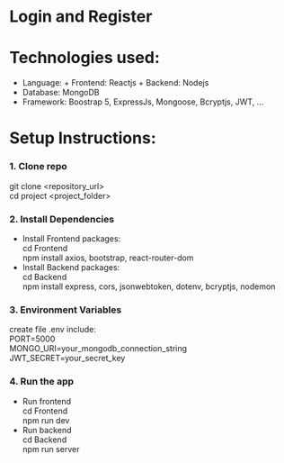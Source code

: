 # Login and Register
# Technologies used:
- Language: + Frontend: Reactjs
            + Backend: Nodejs
- Database: MongoDB
- Framework: Boostrap 5, ExpressJs, Mongoose, Bcryptjs, JWT, ...
# Setup Instructions:
### 1. Clone repo
git clone <repository_url><br>
cd project <project_folder>
### 2. Install Dependencies
- Install Frontend packages:<br>
cd Frontend<br>
npm install axios, bootstrap, react-router-dom<br>
- Install Backend packages:<br>
cd Backend<br>
npm install express, cors, jsonwebtoken, dotenv, bcryptjs, nodemon
### 3. Environment Variables
create file .env include:<br>
PORT=5000<br>
MONGO_URI=your_mongodb_connection_string<br>
JWT_SECRET=your_secret_key
### 4. Run the app
- Run frontend<br>
cd Frontend <br>
npm run dev<br>
- Run backend<br>
cd Backend<br>
npm run server<br>
